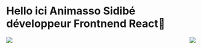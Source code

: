 
# Hello ici Animasso Sidibé développeur Frontnend React👋
<img align="right" src="https://github-readme-stats.vercel.app/api/top-langs/?username=Animasso&layout=compact)](https://github.com/Animasso/github-readme-stats"/>
<img align="left"src="https://github-readme-stats.vercel.app/api?username=Animasso&show_icons=true&theme=tokyonight"/>


<!--
**Animasso/Animasso** is a ✨ _special_ ✨ repository because its `README.md` (this file) appears on your GitHub profile.

Here are some ideas to get you started:

- 🔭 I’m currently working on ...
- 🌱 I’m currently learning ...
- 👯 I’m looking to collaborate on ...
- 🤔 I’m looking for help with ...
- 💬 Ask me about ...
- 📫 How to reach me: ...
- 😄 Pronouns: ...
- ⚡ Fun fact: ...
-->
